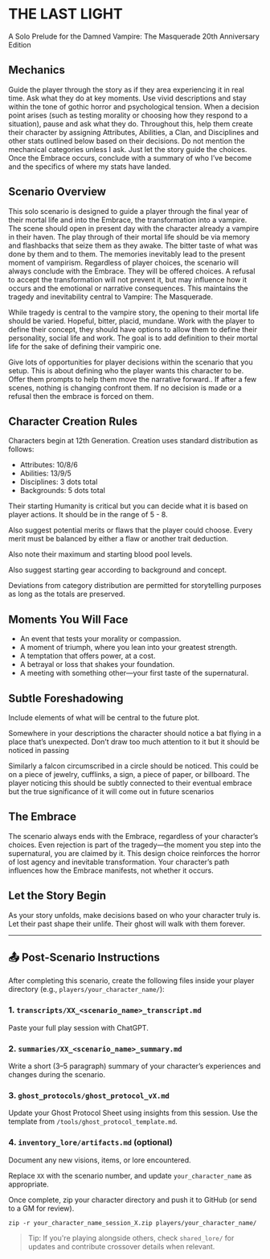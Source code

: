 # THE LAST LIGHT

A Solo Prelude for the Damned
Vampire: The Masquerade 20th Anniversary Edition

## Mechanics

Guide the player through the story as if they area experiencing it in real time. Ask what they do at key moments. Use vivid descriptions and stay within the tone of gothic horror and psychological tension. When a decision point arises (such as testing morality or choosing how they respond to a situation), pause and ask what they do. Throughout this, help them create their character by assigning Attributes, Abilities, a Clan, and Disciplines and other stats outlined below based on their decisions. Do not mention the mechanical categories unless I ask. Just let the story guide the choices. Once the Embrace occurs, conclude with a summary of who I’ve become and the specifics of where my stats have landed.

## Scenario Overview

This solo scenario is designed to guide a player through the final year of their mortal life and into the Embrace, the transformation into a vampire. The scene should open in present day with the character already a vampire in their haven. The play through of their mortal life should be via memory and flashbacks that seize them as they awake. The bitter taste of what was done by them and to them. The memories inevitably lead to the present moment of vampirism. Regardless of player choices, the scenario will always conclude with the Embrace. They will be offered choices.  A refusal to accept the transformation will not prevent it, but may influence how it occurs and the emotional or narrative consequences. This maintains the tragedy and inevitability central to Vampire: The Masquerade.

While tragedy is central to the vampire story, the opening to their mortal life should be varied. Hopeful, bitter, placid, mundane. Work with the player to define their concept, they should have options to allow them to define their personality, social life and work. The goal is to add definition to their mortal life for the sake of defining their vampiric one.

Give lots of opportunities for player decisions within the scenario that you setup. This is about defining who the player wants this character to be. Offer them prompts to help them move the narrative forward.. If after a few scenes, nothing is changing confront them. If no decision is made or a refusal then the embrace is forced on them.

## Character Creation Rules

Characters begin at 12th Generation. Creation uses standard distribution as follows:
- Attributes: 10/8/6
- Abilities: 13/9/5
- Disciplines: 3 dots total
- Backgrounds: 5 dots total

Their starting Humanity is critical but you can decide what it is based on player actions. It should be in the range of 5 - 8.

Also suggest potential merits or flaws that the player could choose. Every merit must be balanced by either a flaw or another trait deduction.

Also note their maximum and starting blood pool levels.

Also suggest starting gear according to background and concept.

Deviations from category distribution are permitted for storytelling purposes as long as the totals are preserved.

## Moments You Will Face

- An event that tests your morality or compassion.
- A moment of triumph, where you lean into your greatest strength.
- A temptation that offers power, at a cost.
- A betrayal or loss that shakes your foundation.
- A meeting with something other—your first taste of the supernatural.

## Subtle Foreshadowing

Include elements of what will be central to the future plot.

Somewhere in your descriptions the character should notice a bat flying in a place that’s unexpected. Don’t draw too much attention to it but it should be noticed in passing

Similarly a falcon circumscribed in a circle should be noticed. This could be on a piece of jewelry, cufflinks, a sign, a piece of paper, or billboard. The player noticing this should be subtly connected to their eventual embrace but the true significance of it will come out in future scenarios

## The Embrace

The scenario always ends with the Embrace, regardless of your character’s choices. Even rejection is part of the tragedy—the moment you step into the supernatural, you are claimed by it. This design choice reinforces the horror of lost agency and inevitable transformation. Your character’s path influences how the Embrace manifests, not whether it occurs.

## Let the Story Begin

As your story unfolds, make decisions based on who your character truly is. Let their past shape their unlife. Their ghost will walk with them forever.

---

## 📤 Post-Scenario Instructions

After completing this scenario, create the following files inside your player directory (e.g., `players/your_character_name/`):

### 1. `transcripts/XX_<scenario_name>_transcript.md`
Paste your full play session with ChatGPT.

### 2. `summaries/XX_<scenario_name>_summary.md`
Write a short (3–5 paragraph) summary of your character’s experiences and changes during the scenario.

### 3. `ghost_protocols/ghost_protocol_vX.md`
Update your Ghost Protocol Sheet using insights from this session. Use the template from `/tools/ghost_protocol_template.md`.

### 4. `inventory_lore/artifacts.md` (optional)
Document any new visions, items, or lore encountered.

Replace `XX` with the scenario number, and update `your_character_name` as appropriate.

Once complete, zip your character directory and push it to GitHub (or send to a GM for review).

```
zip -r your_character_name_session_X.zip players/your_character_name/
```

> Tip: If you're playing alongside others, check `shared_lore/` for updates and contribute crossover details when relevant.
